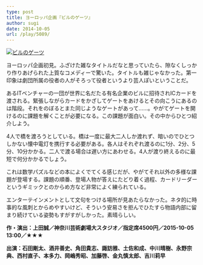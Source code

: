 ```yaml
---
type: post
title: ヨーロッパ企画『ビルのゲーツ』
author: sugi
date: 2014-10-05
url: /play/5089/
---
```

<a href="http://i0.wp.com/asharpminor.com/wp-content/uploads/2014/10/tirashi.jpg" onclick="_gaq.push(['_trackEvent', 'outbound-article', 'http://asharpminor.com/wp-content/uploads/2014/10/tirashi.jpg', '']);" ><img src="http://i0.wp.com/asharpminor.com/wp-content/uploads/2014/10/tirashi.jpg?resize=212%2C300" alt="ビルのゲーツ" class="alignleft size-medium wp-image-5090" data-recalc-dims="1" /></a>

ヨーロッパ企画初見。ふざけた雑なタイトルだなと思っていたら、隙なくしっかり作りあげられた上質なコメディーで驚いた。タイトルも雑じゃなかった。第一印象は劇団所属の役者の人がそろって役者というより芸人ぽいということだ。

あるITベンチャーの一団が世界に名だたる有名企業のビルに招待されICカードを渡される。緊張しながらカードをかざしてゲートをあけるとその向こうにあるのは階段。それをのぼるとまた同じようなゲートがあって……。やがてゲートを開けるのに課題を解くことが必要になる。この課題が面白い。その中からひとつ紹介しよう。

4人で橋を渡ろうとしている。橋は一度に最大二人しか渡れず、暗いのでひとつしかない懐中電灯を携行する必要がある。各人はそれぞれ渡るのに1分、2分、5分、10分かかる。二人で渡る場合は遅い方にあわせる。4人が渡り終えるのに最短で何分かかるでしょう。

これは数学パズルなどの本によくでてくる感じだが、やがてそれ以外の多様な課題が登場する。課題の順番、登場人物が答えにたどり着く過程、カードリーダーというギミックとのからめ方など非常によく練られている。

エンターテインメントとして文句をつける場所が見あたらなかった。ネタ的に時事的な風刺とからめやすいけど、そういう安易さを拒んでひたすら物語内部に留まり続けている姿勢もすがすがしかった。素晴らしい。

**作・演出：上田誠／神奈川芸術劇場大スタジオ／指定席4500円／2015-10-05 13:00／★★★**

**出演：石田剛太、酒井善史、角田貴志、諏訪雅、土佐和成、中川晴樹、永野宗典、西村直子、本多力、岡嶋秀昭、加藤啓、金丸慎太郎、吉川莉早**
